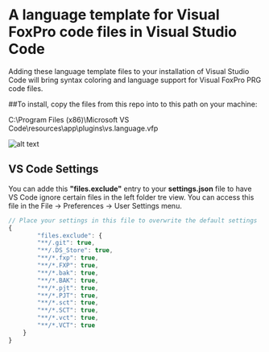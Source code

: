 # A language template for Visual FoxPro code files in Visual Studio Code
Adding these language template files to your installation of Visual Studio Code will bring syntax coloring and language support for Visual FoxPro PRG code files.

##To install, copy the files from this repo into to this path on your machine:

C:\Program Files (x86)\Microsoft VS Code\resources\app\plugins\vs.language.vfp

![alt text](http://screencast.com/t/l7or5hJPrJ "screenshot")

## VS Code Settings

You can adde this **"files.exclude"** entry to your **settings.json** file to have VS Code ignore certain files in the left folder tre view. You can access this file in the File -> Preferences -> User Settings menu.

```javascript
// Place your settings in this file to overwrite the default settings
{
		"files.exclude": {
		"**/.git": true,
		"**/.DS_Store": true,
		"**/*.fxp": true,
		"**/*.FXP": true,
		"**/*.bak": true,
		"**/*.BAK": true,
		"**/*.pjt": true,
		"**/*.PJT": true,
		"**/*.sct": true,
		"**/*.SCT": true,
		"**/*.vct": true,
		"**/*.VCT": true
	}
}
```
